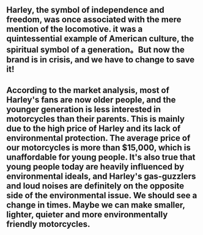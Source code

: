 ## Harley, the symbol of independence and freedom, was once associated with the mere mention of the locomotive. it was a quintessential example of American culture, the spiritual symbol of a generation。But now the brand is in crisis, and we have to change to save it!

## According to the market analysis, most of Harley's fans are now older people, and the younger generation is less interested in motorcycles than their parents. This is mainly due to the high price of Harley and its lack of environmental protection. The average price of our motorcycles is more than $15,000, which is unaffordable for young people. It's also true that young people today are heavily influenced by environmental ideals, and Harley's gas-guzzlers and loud noises are definitely on the opposite side of the environmental issue. We should see a change in times. Maybe we can make smaller, lighter, quieter and more environmentally friendly motorcycles.

   

​	